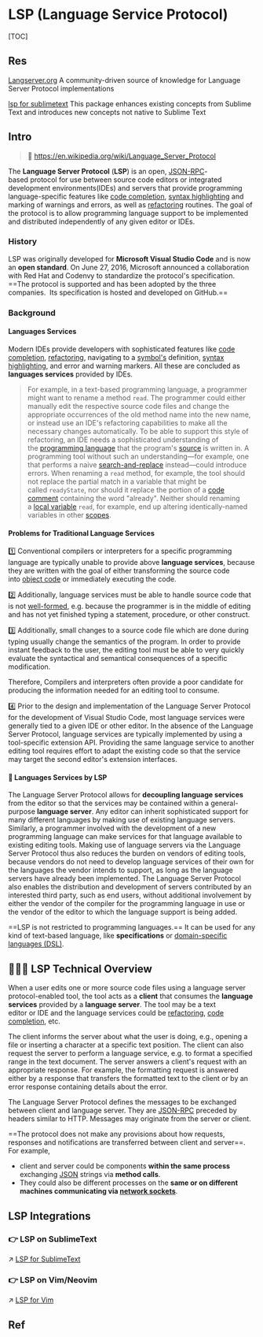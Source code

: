 # LSP (Language Service Protocol)

[TOC]



## Res
[Langserver.org](https://langserver.org)
A community-driven source of knowledge for Language Server Protocol implementations

[lsp for sublimetext](https://lsp.sublimetext.io/features/)
This package enhances existing concepts from Sublime Text and introduces new concepts not native to Sublime Text



## Intro
> 🔗 https://en.wikipedia.org/wiki/Language_Server_Protocol

The **Language Server Protocol** (**LSP**) is an open, [JSON-RPC](https://en.wikipedia.org/wiki/JSON-RPC "JSON-RPC")-based protocol for use between source code editors or integrated development environments(IDEs) and servers that provide programming language-specific features like [code completion](https://en.wikipedia.org/wiki/Autocomplete "Autocomplete"), [syntax highlighting](https://en.wikipedia.org/wiki/Syntax_highlighting "Syntax highlighting") and marking of warnings and errors, as well as [refactoring](https://en.wikipedia.org/wiki/Code_refactoring "Code refactoring") routines. The goal of the protocol is to allow programming language support to be implemented and distributed independently of any given editor or IDEs.


### History
LSP was originally developed for **Microsoft Visual Studio Code** and is now an **open standard**. On June 27, 2016, Microsoft announced a collaboration with Red Hat and Codenvy to standardize the protocol's specification. ==The protocol is supported and has been adopted by the three companies. 
Its specification is hosted and developed on GitHub.==


### Background
#### Languages Services
Modern IDEs provide developers with sophisticated features like [code completion](https://en.wikipedia.org/wiki/Code_completion "Code completion"), [refactoring](https://en.wikipedia.org/wiki/Refactoring "Refactoring"), navigating to a [symbol's](https://en.wikipedia.org/wiki/Symbol_table "Symbol table") definition, [syntax highlighting](https://en.wikipedia.org/wiki/Syntax_highlighting "Syntax highlighting"), and error and warning markers. All these are concluded as **languages services** provided by IDEs. 

> For example, in a text-based programming language, a programmer might want to rename a method `read`. The programmer could either manually edit the respective source code files and change the appropriate occurrences of the old method name into the new name, or instead use an IDE's refactoring capabilities to make all the necessary changes automatically. To be able to support this style of refactoring, an IDE needs a sophisticated understanding of the [programming language](https://en.wikipedia.org/wiki/Programming_language "Programming language") that the program's [source](https://en.wikipedia.org/wiki/Source_code "Source code") is written in. A programming tool without such an understanding—for example, one that performs a naive [search-and-replace](https://en.wikipedia.org/wiki/Text_editor#Typical_features "Text editor") instead—could introduce errors. When renaming a `read` method, for example, the tool should not replace the partial match in a variable that might be called `readyState`, nor should it replace the portion of a [code comment](https://en.wikipedia.org/wiki/Comment_(computer_programming) "Comment (computer programming)") containing the word "already". Neither should renaming a [local variable](https://en.wikipedia.org/wiki/Local_variable "Local variable") `read`, for example, end up altering identically-named variables in other [scopes](https://en.wikipedia.org/wiki/Scope_(computer_science) "Scope (computer science)").


#### Problems for Traditional Language Services
1️⃣ Conventional compilers or interpreters for a specific programming language are typically unable to provide above **language services**, because they are written with the goal of either transforming the source code into [object code](https://en.wikipedia.org/wiki/Object_code "Object code") or immediately executing the code. 

2️⃣ Additionally, language services must be able to handle source code that is not [well-formed](https://en.wikipedia.org/wiki/Well-formedness "Well-formedness"), e.g. because the programmer is in the middle of editing and has not yet finished typing a statement, procedure, or other construct. 

3️⃣ Additionally, small changes to a source code file which are done during typing usually change the semantics of the program. In order to provide instant feedback to the user, the editing tool must be able to very quickly evaluate the syntactical and semantical consequences of a specific modification. 

Therefore, Compilers and interpreters often provide a poor candidate for producing the information needed for an editing tool to consume.

4️⃣ Prior to the design and implementation of the Language Server Protocol for the development of Visual Studio Code, most language services were generally tied to a given IDE or other editor. In the absence of the Language Server Protocol, language services are typically implemented by using a tool-specific extension API. Providing the same language service to another editing tool requires effort to adapt the existing code so that the service may target the second editor's extension interfaces.


#### 🐶 Languages Services by LSP
The Language Server Protocol allows for **decoupling language services** from the editor so that the services may be contained within a general-purpose **language server**. Any editor can inherit sophisticated support for many different languages by making use of existing language servers. Similarly, a programmer involved with the development of a new programming language can make services for that language available to existing editing tools. Making use of language servers via the Language Server Protocol thus also reduces the burden on vendors of editing tools, because vendors do not need to develop language services of their own for the languages the vendor intends to support, as long as the language servers have already been implemented. The Language Server Protocol also enables the distribution and development of servers contributed by an interested third party, such as end users, without additional involvement by either the vendor of the compiler for the programming language in use or the vendor of the editor to which the language support is being added.

==LSP is not restricted to programming languages.== It can be used for any kind of text-based language, like **specifications** or [domain-specific languages (DSL)](https://en.wikipedia.org/wiki/Domain-specific_language "Domain-specific language").



## 🧑🏽‍🏫 LSP Technical Overview
When a user edits one or more source code files using a language server protocol-enabled tool, the tool acts as a **client** that consumes the **language services** provided by a **language server**. The tool may be a text editor or IDE and the language services could be [refactoring](https://en.wikipedia.org/wiki/Refactoring "Refactoring"), [code completion](https://en.wikipedia.org/wiki/Code_completion "Code completion"), etc.

The client informs the server about what the user is doing, e.g., opening a file or inserting a character at a specific text position. The client can also request the server to perform a language service, e.g. to format a specified range in the text document. The server answers a client's request with an appropriate response. For example, the formatting request is answered either by a response that transfers the formatted text to the client or by an error response containing details about the error.

The Language Server Protocol defines the messages to be exchanged between client and language server. They are [JSON-RPC](https://en.wikipedia.org/wiki/JSON-RPC "JSON-RPC") preceded by headers similar to HTTP. Messages may originate from the server or client.

==The protocol does not make any provisions about how requests, responses and notifications are transferred between client and server==. For example, 
- client and server could be components **within the same process** exchanging [JSON](https://en.wikipedia.org/wiki/JSON "JSON") strings via **method calls**.
- They could also be different processes on the **same or on different machines communicating via [network sockets](https://en.wikipedia.org/wiki/Network_socket "Network socket")**.



## LSP Integrations
### 👉 LSP on SublimeText
↗ [LSP for SublimeText](../../Text%20Editors/SublimeText/SublimeText%20Configuration/LSP%20for%20SublimeText.md)


### 👉 LSP on Vim/Neovim
↗ [LSP for Vim](../../Text%20Editors/Vim/Vim%20Customization/LSP%20for%20Vim.md)



## Ref

